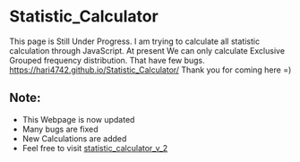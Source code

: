 # Statistic_Calculator
This page is Still Under Progress.
I am trying to calculate all statistic calculation through JavaScript.
At present We can only calculate Exclusive Grouped frequency distribution.
That have few bugs.
https://hari4742.github.io/Statistic_Calculator/
Thank you for coming here =)

Note:
-----
* This Webpage is now updated
* Many bugs are fixed
* New Calculations are added
* Feel free to visit [statistic_calculator_v_2](https://hari4742.github.io/statistic_calculator_v_2/)
